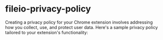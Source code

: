 # fileio-privacy-policy
Creating a privacy policy for your Chrome extension involves addressing how you collect, use, and protect user data. Here's a sample privacy policy tailored to your extension's functionality:
